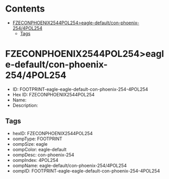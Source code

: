 



Contents
========

* [FZECONPHOENIX2544POL254>eagle-default/con-phoenix-254/4POL254](#fzeconphoenix2544pol254eagle-defaultcon-phoenix-2544pol254)
	* [Tags](#tags)

# FZECONPHOENIX2544POL254>eagle-default/con-phoenix-254/4POL254

- ID: FOOTPRINT-eagle-eagle-default-con-phoenix-254-4POL254
- Hex ID: FZECONPHOENIX2544POL254
- Name: 
- Description: 

## Tags

- hexID: FZECONPHOENIX2544POL254
- oompType: FOOTPRINT
- oompSize: eagle
- oompColor: eagle-default
- oompDesc: con-phoenix-254
- oompIndex: 4POL254
- oompName: eagle-default/con-phoenix-254/4POL254
- oompID: FOOTPRINT-eagle-eagle-default-con-phoenix-254-4POL254
